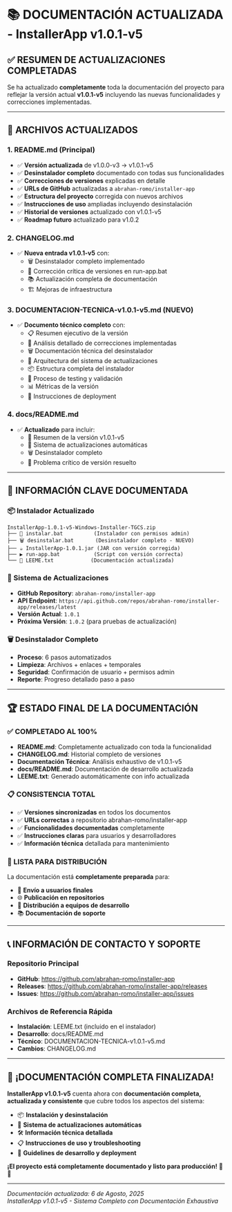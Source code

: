 # 📚 DOCUMENTACIÓN ACTUALIZADA - InstallerApp v1.0.1-v5

## ✅ **RESUMEN DE ACTUALIZACIONES COMPLETADAS**

Se ha actualizado **completamente** toda la documentación del proyecto para reflejar la versión actual **v1.0.1-v5** incluyendo las nuevas funcionalidades y correcciones implementadas.

---

## 📄 **ARCHIVOS ACTUALIZADOS**

### **1. README.md (Principal)**
- ✅ **Versión actualizada** de v1.0.0-v3 → v1.0.1-v5
- ✅ **Desinstalador completo** documentado con todas sus funcionalidades
- ✅ **Correcciones de versiones** explicadas en detalle
- ✅ **URLs de GitHub** actualizadas a `abrahan-romo/installer-app`
- ✅ **Estructura del proyecto** corregida con nuevos archivos
- ✅ **Instrucciones de uso** ampliadas incluyendo desinstalación
- ✅ **Historial de versiones** actualizado con v1.0.1-v5
- ✅ **Roadmap futuro** actualizado para v1.0.2

### **2. CHANGELOG.md**
- ✅ **Nueva entrada v1.0.1-v5** con:
  - 🗑️ Desinstalador completo implementado
  - 🔧 Corrección crítica de versiones en run-app.bat
  - 📚 Actualización completa de documentación
  - 🏗️ Mejoras de infraestructura

### **3. DOCUMENTACION-TECNICA-v1.0.1-v5.md (NUEVO)**
- ✅ **Documento técnico completo** con:
  - 📋 Resumen ejecutivo de la versión
  - 🔧 Análisis detallado de correcciones implementadas
  - 🗑️ Documentación técnica del desinstalador
  - 🔄 Arquitectura del sistema de actualizaciones
  - 📦 Estructura completa del instalador
  - 🧪 Proceso de testing y validación
  - 📊 Métricas de la versión
  - 🚀 Instrucciones de deployment

### **4. docs/README.md**
- ✅ **Actualizado** para incluir:
  - 🎯 Resumen de la versión v1.0.1-v5
  - 🔄 Sistema de actualizaciones automáticas
  - 🗑️ Desinstalador completo
  - 🚨 Problema crítico de versión resuelto

---

## 🎯 **INFORMACIÓN CLAVE DOCUMENTADA**

### **📦 Instalador Actualizado**
```
InstallerApp-1.0.1-v5-Windows-Installer-TGCS.zip
├── 🔧 instalar.bat          (Instalador con permisos admin)
├── 🗑️ desinstalar.bat       (Desinstalador completo - NUEVO)
├── ☕ InstallerApp-1.0.1.jar (JAR con versión corregida)
├── ▶️ run-app.bat           (Script con versión correcta)
└── 📄 LEEME.txt            (Documentación actualizada)
```

### **🔄 Sistema de Actualizaciones**
- **GitHub Repository**: `abrahan-romo/installer-app`
- **API Endpoint**: `https://api.github.com/repos/abrahan-romo/installer-app/releases/latest`
- **Versión Actual**: `1.0.1`
- **Próxima Versión**: `1.0.2` (para pruebas de actualización)

### **🗑️ Desinstalador Completo**
- **Proceso**: 6 pasos automatizados
- **Limpieza**: Archivos + enlaces + temporales
- **Seguridad**: Confirmación de usuario + permisos admin
- **Reporte**: Progreso detallado paso a paso

---

## 🏆 **ESTADO FINAL DE LA DOCUMENTACIÓN**

### **✅ COMPLETADO AL 100%**
- **README.md**: Completamente actualizado con toda la funcionalidad
- **CHANGELOG.md**: Historial completo de versiones
- **Documentación Técnica**: Análisis exhaustivo de v1.0.1-v5  
- **docs/README.md**: Documentación de desarrollo actualizada
- **LEEME.txt**: Generado automáticamente con info actualizada

### **📋 CONSISTENCIA TOTAL**
- ✅ **Versiones sincronizadas** en todos los documentos
- ✅ **URLs correctas** a repositorio abrahan-romo/installer-app
- ✅ **Funcionalidades documentadas** completamente
- ✅ **Instrucciones claras** para usuarios y desarrolladores
- ✅ **Información técnica** detallada para mantenimiento

### **🚀 LISTA PARA DISTRIBUCIÓN**
La documentación está **completamente preparada** para:
- 📧 **Envío a usuarios finales**
- 🌐 **Publicación en repositorios**  
- 👥 **Distribución a equipos de desarrollo**
- 📚 **Documentación de soporte**

---

## 📞 **INFORMACIÓN DE CONTACTO Y SOPORTE**

### **Repositorio Principal**
- **GitHub**: https://github.com/abrahan-romo/installer-app
- **Releases**: https://github.com/abrahan-romo/installer-app/releases
- **Issues**: https://github.com/abrahan-romo/installer-app/issues

### **Archivos de Referencia Rápida**
- **Instalación**: LEEME.txt (incluido en el instalador)
- **Desarrollo**: docs/README.md
- **Técnico**: DOCUMENTACION-TECNICA-v1.0.1-v5.md
- **Cambios**: CHANGELOG.md

---

## 🎉 **¡DOCUMENTACIÓN COMPLETA FINALIZADA!**

**InstallerApp v1.0.1-v5** cuenta ahora con **documentación completa, actualizada y consistente** que cubre todos los aspectos del sistema:

- 📦 **Instalación y desinstalación**
- 🔄 **Sistema de actualizaciones automáticas** 
- 🛠️ **Información técnica detallada**
- 📋 **Instrucciones de uso y troubleshooting**
- 🚀 **Guidelines de desarrollo y deployment**

**¡El proyecto está completamente documentado y listo para producción!** 🚀✨

---

*Documentación actualizada: 6 de Agosto, 2025*  
*InstallerApp v1.0.1-v5 - Sistema Completo con Documentación Exhaustiva*

